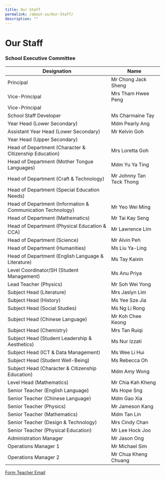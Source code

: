 ```yaml
---
title: Our Staff
permalink: /about-us/Our-Staff/
description: ""
---
```

Our Staff
=========
### **School Executive Committee**

| **Designation**                                              | **Name**               |
| ------------------------------------------------------------- | ------------------------ |
| Principal                                                     | Mr Chong Jack Sheng      |
| Vice-Principal                                                | Mrs Tham Hwee Peng       |
| Vice-Principal                                                |          |
| School Staff Developer                                        | Ms Charmaine Tay         |
| Year Head (Lower Secondary)                                   | Mdm Pearly Ang           |
| Assistant Year Head (Lower Secondary)                         | Mr Kelvin Goh            |
| Year Head (Upper Secondary)                                   |         |
| Head of Department (Character & Citizenship Education)        | Mrs Loretta Goh          |
| Head of Department (Mother Tongue Languages)                  | Mdm Yu Ya Ting           |
| Head of Department (Craft & Technology)                       | Mr Johnny Tan Teck Thong |
| Head of Department (Special Education Needs)                  |          |
| Head of Department (Information & Communication Technology)   | Mr Yeo Wei Ming          |
| Head of Department (Mathematics)                              | Mr Tai Kay Seng          |
| Head of Department (Physical Education & CCA)                 | Mr Lawrence Lim          |
| Head of Department (Science)                                  | Mr Alvin Peh             |
| Head of Department (Humanities)                               | Ms Liu Ya-Ling           |
| Head of Department (English Language & Literature) | Ms Tay Kaixin            |
| Level Coordinator/SH (Student Management)       | Ms Anu Priya             |
| Lead Teacher (Physics)                                        | Mr Soh Wei Yong          |
| Subject Head (Literature)                                     | Mrs Jaslyn Lim           |
| Subject Head (History)                                        | Ms Yee Sze Jia           |
| Subject Head (Social Studies)                                 | Ms Ng Li Rong            |
| Subject Head (Chinese Language)                               | Mr Koh Chee Keong        |
| Subject Head (Chemistry)                                      | Mrs Tan Ruiqi            |
| Subject Head (Student Leadership & Aesthetics)                | Ms Nur Izzati            |
| Subject Head (ICT & Data Management)                          | Ms Wee Li Hui            |
| Subject Head (Student Well-Being)                             | Ms Rebecca Oh            |
| Subject Head (Character & Citizenship Education)              | Mdm Amy Wong       |
| Level Head (Mathematics)                                      | Mr Chia Kah Kheng        |
| Senior Teacher (English Language)                             | Ms Hope Sng              |
| Senior Teacher (Chinese Language)                             | Mdm Gao Xia              |
| Senior Teacher (Physics)                                      | Mr Jameson Kang          |
| Senior Teacher (Mathematics)                                  | Mdm Tan Lin              |
| Senior Teacher (Design & Technology)                          | Mrs Cindy Chan           |
| Senior Teacher (Physical Education)                           | Mr Lee Hock Joo          |
| Administration Manager                                        | Mr Jason Ong             |
| Operations Manager 1                                          | Mr Michael Sim           |
| Operations Manager 2                                          | Mr Chua Kheng Chuang     |

[Form Teacher Email](/files/FT%20Email/form%20teacher%20email%202023_updated.pdf)